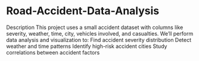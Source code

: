 # Road-Accident-Data-Analysis
Description  This project uses a small accident dataset with columns like severity, weather, time, city, vehicles involved, and casualties. We’ll perform data analysis and visualization to:  Find accident severity distribution  Detect weather and time patterns  Identify high-risk accident cities  Study correlations between accident factors
